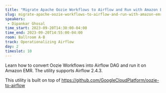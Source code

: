 ```yaml
---
title: "Migrate Apache Oozie Workflows to Airflow and Run with Amazon EMR"
slug: migrate-apache-oozie-workflows-to-airflow-and-run-with-amazon-emr
speakers:
 - Dipankar Ghosal
time_start: 2023-09-20T14:30:00-04:00
time_end: 2023-09-20T14:55:00-04:00
room: Ballroom A-B
track: Operationalizing Airflow
day: 2
timeslot: 10
---
```


Learn how to convert Oozie Workflows into Airflow DAG and run it on Amazon EMR. The utility supports Airflow 2.4.3. 
 
 This utility is built on top of https://github.com/GoogleCloudPlatform/oozie-to-airflow